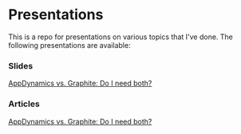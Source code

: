 # Presentations

This is a repo for presentations on various topics that I've done. The following presentations are available:

### Slides

[AppDynamics vs. Graphite: Do I need both?](http://go-talks.appspot.com/github.com/scottengle/presentations/appd_vs_graphite/appd_vs_graphite.slide)

### Articles

[AppDynamics vs. Graphite: Do I need both?](http://go-talks.appspot.com/scottengle/presentations/appd_vs_graphite/appd_vs_graphite.article)

